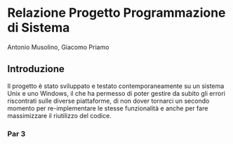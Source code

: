# Relazione Progetto Programmazione di Sistema
Antonio Musolino, Giacomo Priamo

## Introduzione
Il progetto è stato sviluppato e testato contemporaneamente su un sistema Unix e uno Windows, il che ha permesso di poter gestire da subito gli errori riscontrati sulle diverse piattaforme, di non dover tornarci un secondo momento per re-implementare le stesse funzionalità e anche per fare massimizzare il riutilizzo del codice.

### Par 3
